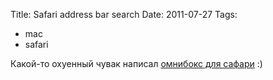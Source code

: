Title: Safari address bar search
Date: 2011-07-27
Tags: 
  - mac
  - safari

<div class="text">Какой-то охуенный чувак написал <a href="https://github.com/rs/SafariOmnibar">омнибокс для сафари</a> :)</div>